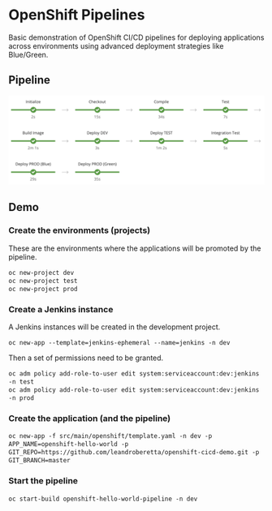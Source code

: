 # OpenShift Pipelines

Basic demonstration of OpenShift CI/CD pipelines for deploying applications across environments using advanced deployment strategies like Blue/Green.

## Pipeline

![Pipeline](demo/images/pipeline.png)

## Demo

### Create the environments (projects)

These are the environments where the applications will be promoted by the pipeline.

    oc new-project dev
    oc new-project test
    oc new-project prod
    
### Create a Jenkins instance

A Jenkins instances will be created in the development project.

    oc new-app --template=jenkins-ephemeral --name=jenkins -n dev

Then a set of permissions need to be granted.

    oc adm policy add-role-to-user edit system:serviceaccount:dev:jenkins -n test
    oc adm policy add-role-to-user edit system:serviceaccount:dev:jenkins -n prod

### Create the application (and the pipeline)

    oc new-app -f src/main/openshift/template.yaml -n dev -p APP_NAME=openshift-hello-world -p GIT_REPO=https://github.com/leandroberetta/openshift-cicd-demo.git -p GIT_BRANCH=master

### Start the pipeline

    oc start-build openshift-hello-world-pipeline -n dev


